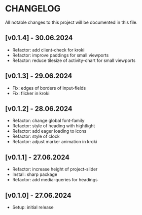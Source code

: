 # CHANGELOG

All notable changes to this project will be documented in this file.

## [v0.1.4] - 30.06.2024
- Refactor: add client-check for kroki
- Refactor: improve paddings for small viewports
- Refactor: reduce tilesize of activity-chart for small viewports

## [v0.1.3] - 29.06.2024
- Fix: edges of borders of input-fields
- Fix: flicker in kroki

## [v0.1.2] - 28.06.2024
- Refactor: change global font-family
- Refactor: style of heading with hightlight
- Refactor: add eager loading to icons
- Refactor: style of clock
- Refactor: adjust marker animation in kroki

## [v0.1.1] - 27.06.2024
- Refactor: increase height of project-slider
- Install: sharp package
- Refactor: add media-queries for headings

## [v0.1.0] - 27.06.2024
- Setup: initial release